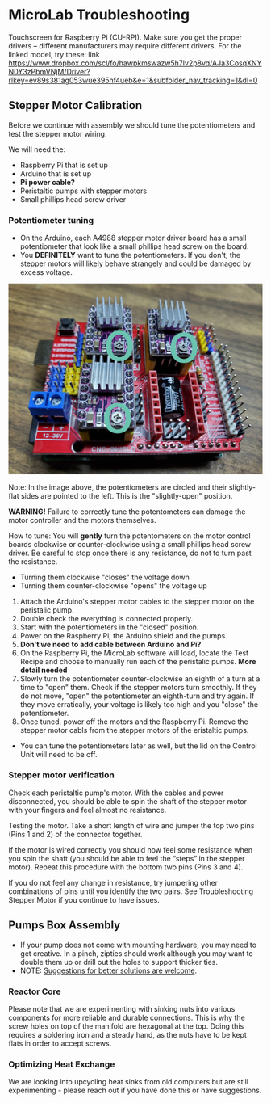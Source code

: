 # MicroLab Troubleshooting

Touchscreen for Raspberry Pi (CU-RPI). Make sure you get the proper drivers – different manufacturers may require different drivers. For the linked model, try these: link
https://www.dropbox.com/scl/fo/hawpkmswazw5h7lv2p8vq/AJa3CosqXNYN0Y3zPbmVNjM/Driver?rlkey=ev89s381ag053wue395hf4ueb&e=1&subfolder_nav_tracking=1&dl=0

## Stepper Motor Calibration

Before we continue with assembly we should tune the potentiometers and test the stepper motor wiring.

We will need the:

- Raspberry Pi that is set up
- Arduino that is set up
- **Pi power cable?**
- Peristaltic pumps with stepper motors
- Small phillips head screw driver

### Potentiometer tuning

- On the Arduino, each A4988 stepper motor driver board has a small potentiometer that look like a small phillips head screw on the board.
- You **DEFINITELY** want to tune the potentiometers. If you don't, the stepper motors will likely behave strangely and could be damaged by excess voltage.

<IMG ALT="Potentiometer" SRC="./media/control-unit/potentiometers-annotated.jpg" WIDTH="600" />

Note:
In the image above, the potentiometers are circled and their slightly-flat sides are pointed to the left. This is the "slightly-open" position.

**WARNING!** Failure to correctly tune the potentometers can damage the motor controller and the motors themselves.

How to tune:
You will **gently** turn the potentometers on the motor control boards clockwise or counter-clockwise using a small phillips head screw driver. Be careful to stop once there is any resistance, do not to turn past the resistance.

- Turning them clockwise "closes" the voltage down
- Turning them counter-clockwise "opens" the voltage up

1. Attach the Arduino's stepper motor cables to the stepper motor on the peristalic pump.
1. Double check the everything is connected properly.
1. Start with the potentiometers in the "closed" position.
1. Power on the Raspberry Pi, the Arduino shield and the pumps.
1. **Don't we need to add cable between Arduino and Pi?**
1. On the Raspberry Pi, the MicroLab software will load, locate the Test Recipe and choose to manually run each of the peristalic pumps. **More detail needed**<br>
1. Slowly turn the potentiometer counter-clockwise an eighth of a turn at a time to "open" them. Check if the stepper motors turn smoothly. If they do not move, "open" the potentiometer an eighth-turn and try again. If they move erratically, your voltage is likely too high and you "close" the potentiometer.
1. Once tuned, power off the motors and the Raspberry Pi. Remove the stepper motor cabls from the stepper motors of the eristaltic pumps.

- You can tune the potentiometers later as well, but the lid on the Control Unit will need to be off.

### Stepper motor verification

Check each peristaltic pump's motor. With the cables and power disconnected, you should be able to spin the shaft of the stepper motor with your fingers and feel almost no resistance.

Testing the motor. Take a short length of wire and jumper the top two pins (Pins 1 and 2) of the connector together.

If the motor is wired correctly you should now feel some resistance when you spin the shaft (you should be able to feel the “steps” in the stepper motor). Repeat this procedure with the bottom two pins (Pins 3 and 4).

If you do not feel any change in resistance, try jumpering other combinations of pins until you identify the two pairs. See Troubleshooting Stepper Motor if you continue to have issues.

## Pumps Box Assembly

- If your pump does not come with mounting hardware, you may need to get creative. In a pinch, zipties should work although you may want to double them up or drill out the holes to support thicker ties.
- NOTE: [Suggestions for better solutions are welcome](https://github.com/FourThievesVinegar/solderless-microlab/issues/184).

### Reactor Core

Please note that we are experimenting with sinking nuts into various components for more reliable and durable connections. This is why the screw holes on top of the manifold are hexagonal at the top. Doing this requires a soldering iron and a steady hand, as the nuts have to be kept flats in order to accept screws.

### Optimizing Heat Exchange

We are looking into upcycling heat sinks from old computers but are still experimenting - please reach out if you have done this or have suggestions.
